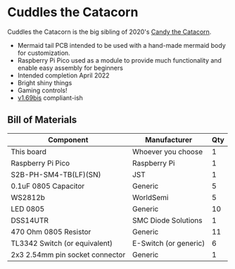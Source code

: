 # Cuddles the Catacorn

Cuddles the Catacorn is the big sibling of 2020's [Candy the Catacorn](https://galaxyallie.space/Candy-the-Catacorn/).

- Mermaid tail PCB intended to be used with a hand-made mermaid body for customization.
- Raspberry Pi Pico used as a module to provide much functionality and enable easy assembly for beginners
- Intended completion April 2022
- Bright shiny things
- Gaming controls!
- [v1.69bis](https://hackaday.com/2019/03/20/introducing-the-shitty-add-on-v1-69bis-standard/) compliant-ish

## Bill of Materials

| Component                               | Manufacturer                 | Qty |
|-----------------------------------------|------------------------------|-----|
| This board                              | Whoever you choose           | 1   |
| Raspberry Pi Pico                       | Raspberry Pi                 | 1   |
| S2B-PH-SM4-TB(LF)(SN)                   | JST                          | 1   |
| 0.1uF 0805 Capacitor                    | Generic                      | 5   |
| WS2812b                                 | WorldSemi                    | 5   |
| LED 0805                                | Generic                      | 10  |
| DSS14UTR                                | SMC Diode Solutions          | 1   |
| 470 Ohm 0805 Resistor                   | Generic                      | 11  |
| TL3342 Switch (or equivalent)           | E-Switch (or generic)        | 6   |
| 2x3 2.54mm pin socket connector         | Generic                      | 1   |
